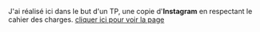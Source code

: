 J'ai réalisé ici dans le but d'un TP, une copie d'**Instagram** en respectant le cahier des charges.
[cliquer ici pour voir la page](https://github.com/JiekRuan/tp_instagram2021/blob/main/index.html)
